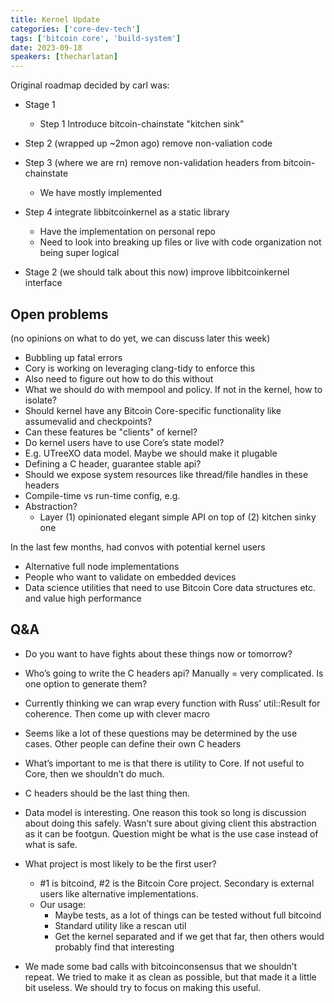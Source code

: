 ```yaml
---
title: Kernel Update
categories: ['core-dev-tech']
tags: ['bitcoin core', 'build-system']
date: 2023-09-18
speakers: [thecharlatan]
---
```


Original roadmap decided by carl was:

- Stage 1
  - Step 1 Introduce bitcoin-chainstate "kitchen sink"

- Step 2 (wrapped up ~2mon ago) remove non-valiation code

- Step 3 (where we are rn) remove non-validation headers from bitcoin-chainstate
  - We have mostly implemented

- Step 4 integrate libbitcoinkernel as a static library
  - Have the implementation on personal repo
  - Need to look into breaking up files or live with code organization not being super logical

- Stage 2 (we should talk about this now) improve libbitcoinkernel interface

## Open problems

(no opinions on what to do yet, we can discuss later this week)

- Bubbling up fatal errors
- Cory is working on leveraging clang-tidy to enforce this
- Also need to figure out how to do this without
- What we should do with mempool and policy. If not in the kernel, how to isolate?
- Should kernel have any Bitcoin Core-specific functionality like assumevalid and checkpoints?
- Can these features be "clients" of kernel?
- Do kernel users have to use Core’s state model?
- E.g. UTreeXO data model. Maybe we should make it plugable
- Defining a C header, guarantee stable api?
- Should we expose system resources like thread/file handles in these headers
- Compile-time vs run-time config, e.g.
- Abstraction?
  - Layer (1) opinionated elegant simple API on top of (2) kitchen sinky one

In the last few months, had convos with potential kernel users

- Alternative full node implementations
- People who want to validate on embedded devices
- Data science utilities that need to use Bitcoin Core data structures etc. and value high performance

## Q&A

- Do you want to have fights about these things now or tomorrow?
- Who’s going to write the C headers api? Manually = very complicated. Is one option to generate them?
- Currently thinking we can wrap every function with Russ’ util::Result for coherence. Then come up with clever macro
- Seems like a lot of these questions may be determined by the use cases. Other people can define their own C headers
- What’s important to me is that there is utility to Core. If not useful to Core, then we shouldn’t do much.
- C headers should be the last thing then.
- Data model is interesting. One reason this took so long is discussion about doing this safely. Wasn’t sure about giving client this abstraction as it can be footgun. Question might be what is the use case instead of what is safe.

- What project is most likely to be the first user?
  - #1 is bitcoind, #2 is the Bitcoin Core project. Secondary is external users like alternative implementations.
  - Our usage:
    - Maybe tests, as a lot of things can be tested without full bitcoind
    - Standard utility like a rescan util
    - Get the kernel separated and if we get that far, then others would probably find that interesting

- We made some bad calls with bitcoinconsensus that we shouldn’t repeat. We tried to make it as clean as possible, but that made it a little bit useless. We should try to focus on making this useful.

